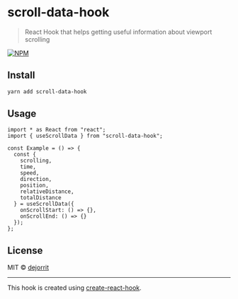 # scroll-data-hook

> React Hook that helps getting useful information about viewport scrolling

[![NPM](https://img.shields.io/npm/v/scroll-data-hook.svg)](https://www.npmjs.com/package/scroll-data-hook)

## Install

```bash
yarn add scroll-data-hook
```

## Usage

```tsx
import * as React from "react";
import { useScrollData } from "scroll-data-hook";

const Example = () => {
  const {
    scrolling,
    time,
    speed,
    direction,
    position,
    relativeDistance,
    totalDistance
  } = useScrollData({
    onScrollStart: () => {},
    onScrollEnd: () => {}
  });
};
```

## License

MIT © [dejorrit](https://github.com/dejorrit)

---

This hook is created using [create-react-hook](https://github.com/hermanya/create-react-hook).
